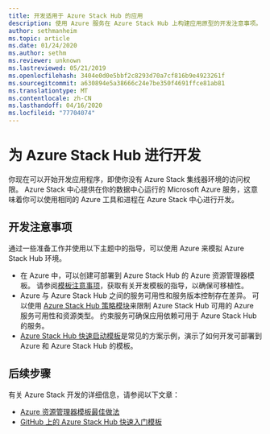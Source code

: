 ```yaml
---
title: 开发适用于 Azure Stack Hub 的应用
description: 使用 Azure 服务在 Azure Stack Hub 上构建应用原型的开发注意事项。
author: sethmanheim
ms.topic: article
ms.date: 01/24/2020
ms.author: sethm
ms.reviewer: unknown
ms.lastreviewed: 05/21/2019
ms.openlocfilehash: 3404e0d0e5bbf2c8293d70a7cf816b9e4923261f
ms.sourcegitcommit: a630894e5a38666c24e7be350f4691ffce81ab81
ms.translationtype: MT
ms.contentlocale: zh-CN
ms.lasthandoff: 04/16/2020
ms.locfileid: "77704074"
---
```

# <a name="develop-for-azure-stack-hub"></a>为 Azure Stack Hub 进行开发

你现在可以开始开发应用程序，即使你没有 Azure Stack 集线器环境的访问权限。 Azure Stack 中心提供在你的数据中心运行的 Microsoft Azure 服务，这意味着你可以使用相同的 Azure 工具和进程在 Azure Stack 中心进行开发。

## <a name="development-considerations"></a>开发注意事项

通过一些准备工作并使用以下主题中的指导，可以使用 Azure 来模拟 Azure Stack Hub 环境。

* 在 Azure 中，可以创建可部署到 Azure Stack Hub 的 Azure 资源管理器模板。 请参阅[模板注意事项](azure-stack-develop-templates.md)，获取有关开发模板的指导，以确保可移植性。
* Azure 与 Azure Stack Hub 之间的服务可用性和服务版本控制存在差异。 可以使用 [Azure Stack Hub 策略模块](azure-stack-policy-module.md)来限制 Azure Stack Hub 可用的 Azure 服务可用性和资源类型。 约束服务可确保应用依赖可用于 Azure Stack Hub 的服务。
* [Azure Stack Hub 快速启动模板](https://github.com/Azure/AzureStack-QuickStart-Templates)是常见的方案示例，演示了如何开发可部署到 Azure 和 Azure Stack Hub 的模板。

## <a name="next-steps"></a>后续步骤

有关 Azure Stack 开发的详细信息，请参阅以下文章：

* [Azure 资源管理器模板最佳做法](azure-stack-develop-templates.md)
* [GitHub 上的 Azure Stack Hub 快速入门模板](https://github.com/Azure/AzureStack-QuickStart-Templates)
